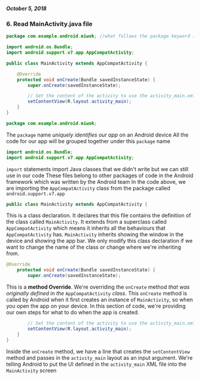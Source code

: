 ##### October 5, 2018

### 6. Read MainActivity.java file

```java
package com.example.android.miwok; //what follows the package keyword is the package name

import android.os.Bundle;
import android.support.v7.app.AppCompatActivity;

public class MainActivity extends AppCompatActivity {

    @Override
    protected void onCreate(Bundle savedInstanceState) {
        super.onCreate(savedInstanceState);

        // Set the content of the activity to use the activity_main.xml layout file
        setContentView(R.layout.activity_main);
    }
}
```

```java
package com.example.android.miwok;
```
The `package` name *uniquely identifies our app* on an Android device
All the code for our app will be grouped together under this `package` name

```java
import android.os.Bundle;
import android.support.v7.app.AppCompatActivity;
```
`import` statements import Java classes that we didn't write but we can still use in our code
These files belong to other packages of code in the Android framework which was written by the Android team
In the code above, we are importing the `AppCompatActivity` class from the package called `android.support.v7.app`

```java
public class MainActivity extends AppCompatActivity {
```

This is a class declaration. It declares that this file contains the definition of the class called `MainActivity`.
It extends from a superclass called `AppCompatActivity` which means it inherits all the behaviours that `AppCompatActivity` has.
`MainActivity` inherits showing the window in the device and showing the app bar.
We only modify this class declaration if we want to change the name of the class or change where we're inheriting from.

```java
@Override
    protected void onCreate(Bundle savedInstanceState) {
        super.onCreate(savedInstanceState);
```

This is a **method Override**. We're overriding the `onCreate` method *that was originally defined in the* `AppCompatActivity` *class*.
This `onCreate` method is called by Android when it first creates an instance of `MainActivity`, so when you open the app on your device.
In this section of code, we're providing our own steps for what to do when the app is created.

```java
        // Set the content of the activity to use the activity_main.xml layout file
        setContentView(R.layout.activity_main);
    }
}
```
Inside the `onCreate` method, we have a line that creates the `setContentView` method and passes in the `activity_main` layout as an input argument.
We're telling Android to put the UI defined in the `activity_main` XML file into the `MainActivity` screen





